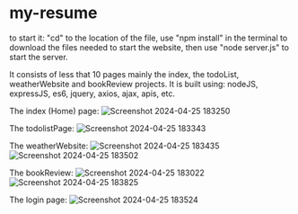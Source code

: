 # my-resume

to start it:
  "cd" to the location of the file,
  use "npm install" in the terminal to download the files needed to start the website,
  then use "node server.js" to start the server.
  
It consists of less that 10 pages mainly the index, the todoList, weatherWebsite and bookReview projects.
It is built using:
  nodeJS,
  expressJS,
  es6,
  jquery,
  axios,
  ajax,
  apis,
  etc.

The index (Home) page:
![Screenshot 2024-04-25 183250](https://github.com/devondevos/d4s_new_resume/assets/52822153/8b794386-7ec2-4182-9faf-71767341f515)

 

The todolistPage:
![Screenshot 2024-04-25 183343](https://github.com/devondevos/d4s_new_resume/assets/52822153/49a7ebf7-1fa1-4d72-aa0d-4c4ebd658820)



The weatherWebsite:
![Screenshot 2024-04-25 183435](https://github.com/devondevos/d4s_new_resume/assets/52822153/397bacc3-ad80-484f-8d3c-2173302091ee)
![Screenshot 2024-04-25 183502](https://github.com/devondevos/d4s_new_resume/assets/52822153/fa73a107-ecb3-4c6b-8227-aadf2e4a18b7)




The bookReview: 
![Screenshot 2024-04-25 183022](https://github.com/devondevos/d4s_new_resume/assets/52822153/b6014bca-a8a9-4fae-8950-86942621fa9a)
![Screenshot 2024-04-25 183825](https://github.com/devondevos/d4s_new_resume/assets/52822153/b009b5dd-ec62-439b-8eab-3da167104854)



The login page:
![Screenshot 2024-04-25 183524](https://github.com/devondevos/d4s_new_resume/assets/52822153/0ef2fa9a-880c-42ad-bce2-629dd48243a4)


